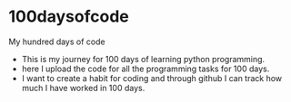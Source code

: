 # 100daysofcode
My hundred days of code

- This is my journey for 100 days of learning python programming.
- here I upload the code for all the programming tasks for 100 days.
- I want to create a habit for coding and through github I can track how much I have worked in 100 days.
